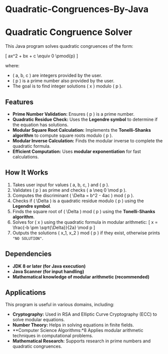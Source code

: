 # Quadratic-Congruences-By-Java
# Quadratic Congruence Solver

This Java program solves quadratic congruences of the form:

\[
ax^2 + bx + c \equiv 0 \pmod{p}
\]

where:
- \( a, b, c \) are integers provided by the user.
- \( p \) is a prime number also provided by the user.
- The goal is to find integer solutions \( x \) modulo \( p \).

## Features
- **Prime Number Validation:** Ensures \( p \) is a prime number.
- **Quadratic Residue Check:** Uses the **Legendre symbol** to determine if the equation has solutions.
- **Modular Square Root Calculation:** Implements the **Tonelli-Shanks algorithm** to compute square roots modulo \( p \).
- **Modular Inverse Calculation:** Finds the modular inverse to complete the quadratic formula.
- **Efficient Computation:** Uses **modular exponentiation** for fast calculations.

## How It Works
1. Takes user input for values \( a, b, c, \) and \( p \).
2. Validates \( p \) as prime and checks \( a \neq 0 \mod p \).
3. Computes the discriminant \( \Delta = b^2 - 4ac \) mod \( p \).
4. Checks if \( \Delta \) is a quadratic residue modulo \( p \) using the **Legendre symbol**.
5. Finds the square root of \( \Delta \) mod \( p \) using the **Tonelli-Shanks algorithm**.
6. Solves for \( x \) using the quadratic formula in modular arithmetic:
   \[
   x = \frac{-b \pm \sqrt{\Delta}}{2a} \mod p
   \]
7. Outputs the solutions \( x_1, x_2 \) mod \( p \) if they exist, otherwise prints `"NO SOLUTION"`.

## Dependencies
- **JDK 8 or later (for Java execution)**
- **Java Scanner (for input handling)**
- **Mathematical knowledge of modular arithmetic (recommended)**


## Applications
This program is useful in various domains, including:

- **Cryptography:** Used in RSA and Elliptic Curve Cryptography (ECC) to solve modular equations.
- **Number Theory:** Helps in solving equations in finite fields.
- **Computer Science Algorithms:*8 Applies modular arithmetic techniques in computational problems.
- **Mathematical Research:** Supports research in prime numbers and quadratic congruences.
